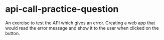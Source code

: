 # api-call-practice-question

An exercise to test the API which gives an error. Creating a web app that would read the error message and show it to the user when clicked on the button. 
